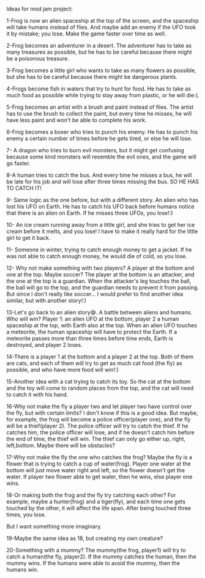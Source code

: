 Ideas for mod jam project:

1-Frog is now an alien spaceship at the top of the screen, and the spaceship will take humans instead of flies. And maybe add an enemy if the UFO took it by mistake; you lose. Make the game faster over time as well.

2-Frog becomes an adventurer in a desert. The adventurer has to take as many treasures as possible, but he has to be careful because there might be a poisonous treasure.

3-Frog becomes a little girl who wants to take as many flowers as possible, but she has to be careful because there might be dangerous plants.

4-Frogs become fish in waters that try to hunt for food. He has to take as much food as possible while trying to stay away from plastic, or he will die:(.

5-Frog becomes an artist with a brush and paint instead of flies. The artist has to use the brush to collect the paint, but every time he misses, he will have less paint and won't be able to complete his work.

6-Frog becomes a boxer who tries to punch his enemy. He has to punch his enemy a certain number of times before he gets tired, or else he will lose.

7- A dragon who tries to burn evil monsters, but it might get confusing because some kind monsters will resemble the evil ones, and the game will go faster.

8-A human tries to catch the bus. And every time he misses a bus, he will be late for his job and will lose after three times missing the bus. SO HE HAS TO CATCH IT!

9- Same logic as the one before, but with a different story. An alien who has lost his UFO on Earth. He has to catch his UFO back before humans notice that there is an alien on Earth. If he misses three UFOs, you lose!:)

10- An ice cream running away from a little girl, and she tries to get her ice cream before it melts, and you lose! I have to make it really hard for the little girl to get it back.

11- Someone in winter, trying to catch enough money to get a jacket. If he was not able to catch enough money, he would die of cold, so you lose. 

12- Why not make something with two players? A player at the bottom and one at the top. Maybe soccer? The player at the bottom is an attacker, and the one at the top is a guardian. When the attacker's leg touches the ball, the ball will go to the top, and the guardian needs to prevent it from passing. But since I don't really like soccer... I would prefer to find another idea similar, but with another story!:)

13-Let's go back to an alien story😅. A battle between aliens and humans. Who will win? Player 1: an alien UFO at the bottom, player 2 a human spaceship at the top, with Earth also at the top. When an alien UFO touches a meteorite, the human spaceship will have to protect the Earth. If a meteorite passes more than three times before time ends, Earth is destroyed, and player 2 loses.

14-There is a player 1 at the bottom and a player 2 at the top. Both of them are cats, and each of them will try to get as much cat food (the fly) as possible, and who have more food will win!:)

15-Another idea with a cat trying to catch its toy. So the cat at the bottom and the toy will come to random places from the top, and the cat will need to catch it with his hand.

16-Why not make the fly a player two and let player two have control over the fly, but with certain limits? I don't know if this is a good idea. But maybe, for example, the frog will become a police officer(player one), and the fly will be a thief(player 2). The police officer will try to catch the thief. If he catches him, the police officer will lose, and if he doesn't catch him before the end of time, the thief will win. The thief can only go either up, right, left,bottom. Maybe there will be obstacles?

17-Why not make the fly the one who catches the frog? Maybe the fly is a flower that is trying to catch a cup of water(frog). Player one water at the bottom will just move water right and left, so the flower doesn't get the water. If player two flower able to get water, then he wins, else player one wins. 

18-Or making both the frog and the fly try catching each other? For example, maybe a hunter(frog) and a tiger(fly), and each time one gets touched by the other, it will affect the life span. After being touched three times, you lose.

But I want something more imaginary.

19-Maybe the same idea as 18, but creating my own creature?

20-Something with a mummy? The mummy(the frog, player1) will try to catch a human(the fly, player2). If the mummy catches the human, then the mummy wins. If the humans were able to avoid the mummy, then the humans win.